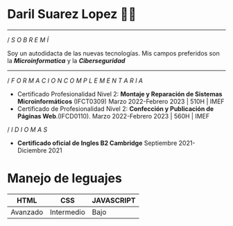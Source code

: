 

<!--
**DarilDev/DarilDev** is a ✨ _special_ ✨ repository because its `README.md` (this file) appears on your GitHub profile.

Here are some ideas to get you started:

- 🔭 I’m currently working on ...
- 🌱 I’m currently learning ...
- 👯 I’m looking to collaborate on ...
- 🤔 I’m looking for help with ...
- 💬 Ask me about ...
- 📫 How to reach me: ...
- 😄 Pronouns: ...
- ⚡ Fun fact: ...
-->
# Daril Suarez Lopez 👨‍💻
----

/ *S O B R E M Í*

Soy un autodidacta de las
nuevas tecnologías.
Mis campos preferidos son la
***Microinformatica*** y la ***Ciberseguridad***

---

/ *F O R M A C I O N C O M P L E M E N T A R I A*

- Certificado Profesionalidad Nivel 2: **Montaje y Reparación de Sistemas Microinformáticos** (IFCT0309)
Marzo 2022-Febrero 2023  | 510H | IMEF
- Certificado de Profesionalidad Nivel 2: **Confección y Publicación de Páginas Web**.(IFCD0110).
Marzo 2022-Febrero 2023  | 560H | IMEF

/  *I D I O M A S*
- **Certificado oficial de Ingles B2 Cambridge**
Septiembre 2021- Diciembre 2021

# Manejo de leguajes

| HTML | CSS | JAVASCRIPT |
|--- | --- | --- |
| Avanzado | Intermedio | Bajo |

